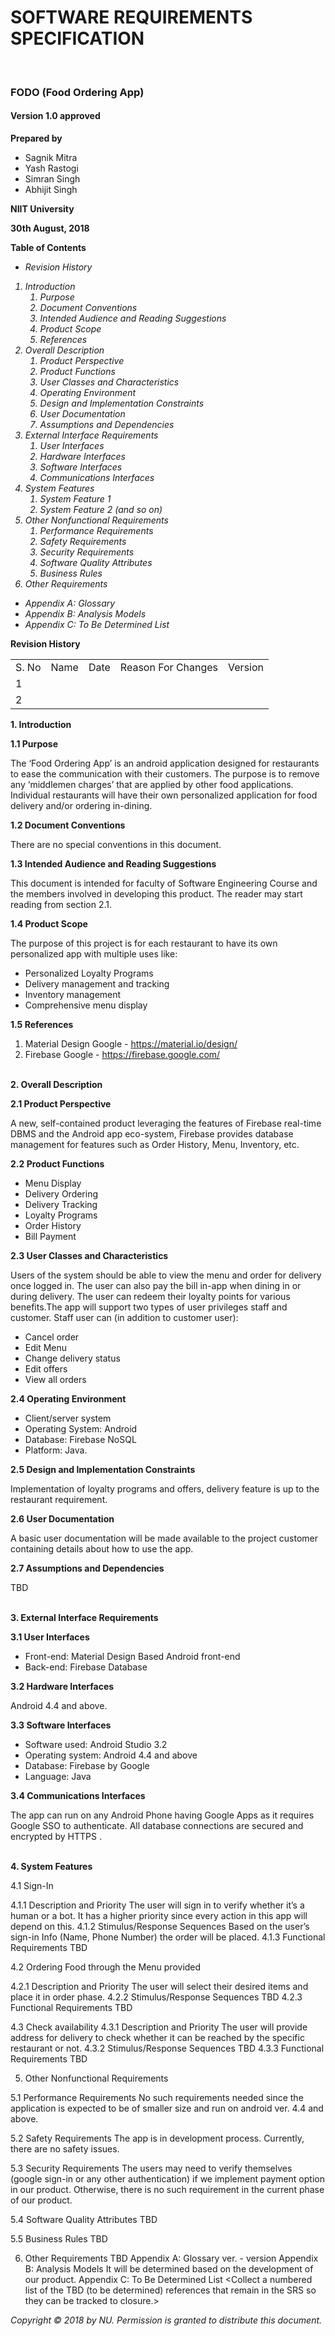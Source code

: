 
<b><h1>SOFTWARE REQUIREMENTS SPECIFICATION</h1><br> 
<h3>FODO (Food Ordering App)</h3>

<h4>Version 1.0 approved</h4>

Prepared by</b> 
<ul>
    <li>Sagnik Mitra</li>
    <li>Yash Rastogi</li>
    <li>Simran Singh</li>
    <li>Abhijit Singh</li>
</ul>    

<b>NIIT University

30th August, 2018</b>


<b>Table of Contents</b>

<i>
<ul>
    <li>Revision History</li>
</ul>
<ol>
<li>Introduction	                                
    <ol>
        <li>    Purpose	                                    </li> 
        <li>	Document Conventions	                    </li> 
        <li>	Intended Audience and Reading Suggestions   </li>
        <li>	Product Scope	                            </li>
        <li>	References	                                </li>
    </ol>
</li>
<li>Overall Description	
    <ol>
        <li>	Product Perspective	                        </li>
        <li>	Product Functions                           </li>	
        <li>	User Classes and Characteristics	        </li>
        <li>	Operating Environment	                    </li>
        <li>	Design and Implementation Constraints	    </li>
        <li>	User Documentation	                        </li>
        <li>	Assumptions and Dependencies	            </li>
    </ol>    
</li>
<li>External Interface Requirements
    <ol>
        <li>	User Interfaces	                            </li>
        <li>	Hardware Interfaces	                        </li>
        <li>	Software Interfaces	                        </li>
        <li>	Communications Interfaces	                </li>
    </ol>
</li>    
<li>System Features	  
    <ol>
        <li>	System Feature 1	                        </li>
        <li>	System Feature 2 (and so on)	            </li>
    </ol>
</li>
<li>Other Nonfunctional Requirements	
    <ol>
        <li>	Performance Requirements	                </li>
        <li>	Safety Requirements	                        </li>
        <li>	Security Requirements	                    </li>
        <li>	Software Quality Attributes	                </li>
        <li>	Business Rules	                            </li>
    </ol>
</li>
<li>Other Requirements	                                
</li></ol>
<ul>    
<li>Appendix A: Glossary	                                </li>
<li>Appendix B: Analysis Models	                            </li>
<li>Appendix C: To Be Determined List	                    </li>
</ul></i>


<b>Revision History</b>
<table width="50%">
<tr>
    <td>S. No</td>
    <td>Name</td>
    <td>Date</td>
    <td>Reason For Changes</td>
    <td>Version</td>
</tr>
<tr>
    <td>1</td>
</tr>
<tr>
    <td>2</td>
</tr>    
</table>







<b>1. Introduction</b>

<b>1.1 Purpose</b> 
<p>The ‘Food Ordering App’ is an android application designed for restaurants to ease the communication with their customers. The purpose is to remove any ‘middlemen charges’ that are applied by other food applications. Individual restaurants will have their own personalized application for food delivery and/or ordering in-dining.
</p>

<b>1.2 Document Conventions</b>
<p>There are no special conventions in this document.
</p>

<b>1.3 Intended Audience and Reading Suggestions</b>
<p>This document is intended for faculty of Software Engineering Course and the members involved in developing this product. The reader may start reading from section 2.1.
</p>

<b>1.4 Product Scope</b>
<p>The purpose of this project is for each restaurant to have its own personalized app with multiple uses like: 
    <ul>
        <li>Personalized Loyalty Programs</li>
        <li>Delivery management and tracking</li>
        <li>Inventory management</li>
        <li>Comprehensive menu display</li>
    </ul></p>

<b>1.5 References</b>
    <ol>
        <li> Material Design Google - https://material.io/design/</li>
        <li> Firebase Google - https://firebase.google.com/</li>
    </ol>
<br>
<b>2. Overall Description</b>

<b>2.1 Product Perspective</b>
<p>A new, self-contained product leveraging the features of Firebase real-time DBMS and the Android app eco-system, Firebase provides database management for features such as Order History, Menu, Inventory, etc.
</p>

<b>2.2 Product Functions</b>
<p><ul>
    <li> Menu Display                           </li>
    <li> Delivery Ordering                      </li>
    <li> Delivery Tracking                      </li>
    <li> Loyalty Programs                       </li>
    <li> Order History                          </li>
    <li> Bill Payment                           </li>
  </ul></p> 

<b>2.3 User Classes and Characteristics</b>
<p>Users of the system should be able to view the menu and order for delivery once logged in. The user can also pay the bill in-app when dining in or during delivery.	The user can redeem their loyalty points for various benefits.The app will support two types of user privileges staff and customer.
Staff user can (in addition to customer user):
<ul>
    <li> Cancel order                   </li>
    <li> Edit Menu                      </li>
    <li> Change delivery status         </li>
    <li> Edit offers                    </li>
    <li> View all orders                </li>
</ul></p>

<b>2.4 Operating Environment</b>
<p><ul>
    <li>Client/server system        </li>
    <li> Operating System: Android  </li>
    <li> Database: Firebase NoSQL   </li>
    <li> Platform: Java.            </li>
</ul><p>

<b>2.5 Design and Implementation Constraints</b>
<p>Implementation of loyalty programs and offers, delivery feature is up to the restaurant requirement.
</p>

<b>2.6 User Documentation</b>
<p>A basic user documentation will be made available to the project customer containing details about how to use the app.
</p>

<b>2.7 Assumptions and Dependencies</b>
<p>TBD
</p>
<br>
<b>3. External Interface Requirements</b>

<b>3.1 User Interfaces</b>
<p><ul>
    <li>Front-end: Material Design Based Android front-end      </li>
    <li>Back-end: Firebase Database                             </li>
   </ul>
</p>

<b>3.2 Hardware Interfaces</b>
<p>Android 4.4 and above.
</p>

<b>3.3 Software Interfaces</b>
<p><ul>
    <li>Software used: Android Studio 3.2               </li>
    <li>Operating system: Android 4.4 and above         </li>
    <li>Database: Firebase by Google                    </li>
    <li>Language: Java                                  </li>
</ul></p>

<b>3.4 Communications Interfaces</b>
<p>The app can run on any Android Phone having Google Apps as it requires Google SSO to authenticate. All database connections are secured and encrypted by HTTPS .
</p>
<br>
<b>4. System Features</b>

4.1 Sign-In

4.1.1	Description and Priority
The user will sign in to verify whether it’s a human or a bot. It has a higher priority since every action in this app will depend on this.
4.1.2	Stimulus/Response Sequences
Based on the user’s sign-in Info (Name, Phone Number) the order will be placed.
4.1.3	Functional Requirements
TBD

4.2 Ordering Food through the Menu provided

4.2.1	Description and Priority
The user will select their desired items and place it in order phase. 
4.2.2	Stimulus/Response Sequences
TBD
4.2.3	Functional Requirements
TBD

4.3 Check availability
4.3.1	Description and Priority
The user will provide address for delivery to check whether it can be reached by the specific restaurant or not.
4.3.2	Stimulus/Response Sequences
TBD
4.3.3	Functional Requirements
TBD


5. Other Nonfunctional Requirements

5.1 Performance Requirements
No such requirements needed since the application is expected to be of smaller size and run on android ver. 4.4 and above. 

5.2 Safety Requirements
The app is in development process. Currently, there are no safety issues.

5.3 Security Requirements
The users may need to verify themselves (google sign-in or any other authentication) if we implement payment option in our product. Otherwise, there is no such requirement in the current phase of our product.  

5.4 Software Quality Attributes
TBD

5.5 Business Rules
TBD


6. Other Requirements
TBD
Appendix A: Glossary
ver. - version
Appendix B: Analysis Models
It will be determined based on the development of our product.
Appendix C: To Be Determined List
<Collect a numbered list of the TBD (to be determined) references that remain in the SRS so they can be tracked to closure.>




<i>Copyright © 2018 by NU. Permission is granted to distribute this document.</i>





